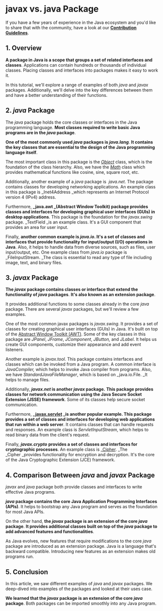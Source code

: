 # javax vs. java Package 
  

If you have a few years of experience in the Java ecosystem and you'd like to share that with the community, have a look at our [**Contribution Guidelines**](https://www.baeldung.com/expand-java-contribution-guidelines).

1\. Overview[](#overview)
-------------------------

**A package in Java is a scope that groups a set of related interfaces and classes**. Applications can contain hundreds or thousands of individual classes. Placing classes and interfaces into packages makes it easy to work it.

In this tutorial, we'll explore a range of examples of both _java_ and _javax_ packages. Additionally, we'll delve into the key differences between them and have a better understanding of their functions.

2\. _java_ Package[](#java-package)
-----------------------------------

The _java_ package holds the core classes or interfaces in the Java programming language. **Most classes required to write basic Java programs are in the _java_ package**.

**One of the most commonly used _java_ packages is _java.lang_**. **It contains the key classes that are essential to the design of the Java programming language itself**.

The most important class in this package is the [_Object_](https://www.baeldung.com/java-classes-objects) class, which is the foundation of the class hierarchy. Also, we have the [_Math_](https://www.baeldung.com/java-lang-math) class which provides mathematical functions like cosine, sine, square root, etc.


Additionally, another example of a _java_ package is  _java.net_. The package contains classes for developing networking applications. An example class in this package is _Inet4Address _which represents an Internet Protocol version 4 (IPv4) address.

Furthermore, **_java.awt _(Abstract Window Toolkit) package provides classes and interfaces for developing graphical user interfaces (GUIs) in desktop applications**. This package is the foundation for the _javax.swing_ package. _TextField _is an example class. It's a GUI component that provides an area for user input.

Finally, **another common example is _java.io_. It's a set of classes and interfaces that provide functionality for input/output (I/O) operations in Java**. Also, it helps to handle data from diverse sources, such as files, user input/output, etc. One example class from _java.io_ package is _FileInputStream. _The class is essential to read any type of file including image, text, and binary files.

3\. _javax_ Package[](#javax-package)
-------------------------------------

**The _javax_ package contains classes or interface that extend the functionality of _java_ packages**. **It's also known as an extension package**.

It provides additional functions to some classes already in the core _java_ package. There are several _javax_ packages, but we'll review a few examples.


One of the most common javax packages is _javax.swing_. It provides a set of classes for creating graphical user interfaces (GUIs) in Java. It's built on top of the [Abstract Window Toolkit (AWT)](https://www.baeldung.com/java-images#:~:text=AWT%20is%20a%20built%2Din,it%20is%20shipped%20with%20Java.). Some of the key classes in this package are _JPanel_, _JFrame_, _JComponent_, _JButton,_ and _JLabel_. It helps us create GUI components, customize their appearance and add event listeners.

Another example is _javax.tool_. This package contains interfaces and classes which can be invoked from a Java program. A common interface is _JavaCompiler,_ which helps to invoke Java compiler from programs. Also, we have _StandardJavaFileManager_, which is based on _java.io.File. _It helps to manage files.

Additionally, **_javax.net_ is another _javax_ package.** **This package provides classes for network communication using the Java Secure Socket Extension (JSSE) framework**. Some of its classes help secure socket communication.

Furthermore, **_[javax.servlet](https://www.baeldung.com/intro-to-servlets) _is another popular example. This package provides a set of classes and interfaces for developing web applications that run within a web server**. It contains classes that can handle requests and responses. An example class is _ServletInputStream_, which helps to read binary data from the client's request.

Finally, _**javax.crypto**_ **provides a set of classes and interfaces for cryptographic processes**. An example class is _[Cipher](https://www.baeldung.com/java-cipher-class). _The _Cipher _provides functionality for encryption and decryption. It's the core of the Java Cryptographic Extension (JCE) framework.


4\. Comparison Between _java_ and _javax_ Package[](#comparison-between-java-and-javax-package)
-----------------------------------------------------------------------------------------------

_javax_ and _java_ package both provide classes and interfaces to write effective Java programs.

**_java_ package contains the core Java Application Programming Interfaces (APIs)**. It helps to bootstrap any Java program and serves as the foundation for most Java APIs.

On the other hand, **the _javax_ package is an extension of the core _java_ package**. **It provides additional classes built on top of the _java_ package to add advanced features and functionalities**.

As Java evolves, new features that require modifications to the core _java_ package are introduced as an extension package. Java is a language that's backward compatible. Introducing new features as an extension makes old programs run.

5\. Conclusion[](#conclusion)
-----------------------------

In this article, we saw different examples of _java_ and _javax_ packages. We deep-dived into examples of the packages and looked at their uses case.

**We learned that the _javax_ package is an extension of the core _java_ package**. Both packages can be imported smoothly into any Java program.
